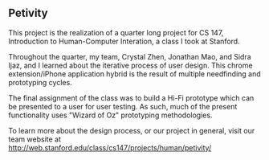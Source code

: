 ## Petivity

This project is the realization of a quarter long project for CS 147, Introduction to Human-Computer Interation, a class I took at Stanford. 

Throughout the quarter, my team, Crystal Zhen, Jonathan Mao, and Sidra Ijaz, and I learned about the iterative process of user design. This chrome extension/iPhone application hybrid is the result of multiple needfinding and prototyping cycles.

The final assignment of the class was to build a Hi-Fi prototype which can be presented to a user for user testing. As such, much of the present functionality uses "Wizard of Oz" prototyping methodologies.

To learn more about the design process, or our project in general, visit our team website at http://web.stanford.edu/class/cs147/projects/human/petivity/
